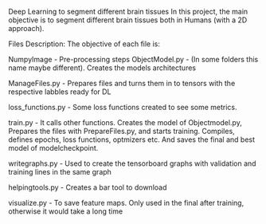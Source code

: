 Deep Learning to segment different brain tissues In this project, the main objective is to segment different brain tissues both in Humans (with a 2D approach). 

Files Description: The objective of each file is:

NumpyImage - Pre-processing steps ObjectModel.py - (In some folders this name maybe different). Creates the models architectures

ManageFiles.py - Prepares files and turns them in to tensors with the respective labbles ready for DL

loss_functions.py - Some loss functions created to see some metrics.

train.py - It calls other functions. Creates the model of Objectmodel.py, Prepares the files with PrepareFiles.py, and starts training. Compiles, defines epochs, loss functions, optmizers etc. And saves the final and best model of modelcheckpoint.

writegraphs.py - Used to create the tensorboard graphs with validation and training lines in the same graph

helpingtools.py - Creates a bar tool to download

visualize.py - To save feature maps. Only used in the final after training, otherwise it would take a long time
